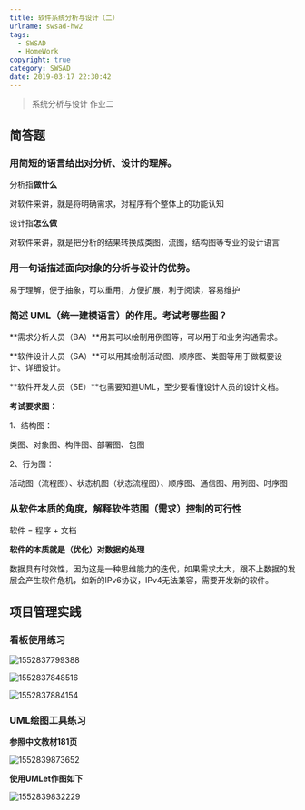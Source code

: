 ```yaml
---
title: 软件系统分析与设计（二）
urlname: swsad-hw2
tags:
  - SWSAD
  - HomeWork
copyright: true
category: SWSAD
date: 2019-03-17 22:30:42
---
```


> 系统分析与设计 作业二
>

<!-- more --> 

## 简答题

### 用简短的语言给出对分析、设计的理解。

分析指**做什么**

对软件来讲，就是将明确需求，对程序有个整体上的功能认知

设计指**怎么做**

对软件来讲，就是把分析的结果转换成类图，流图，结构图等专业的设计语言

### 用一句话描述面向对象的分析与设计的优势。

易于理解，便于抽象，可以重用，方便扩展，利于阅读，容易维护

### 简述 UML（统一建模语言）的作用。考试考哪些图？

**需求分析人员（BA）**用其可以绘制用例图等，可以用于和业务沟通需求。

**软件设计人员（SA）**可以用其绘制活动图、顺序图、类图等用于做概要设计、详细设计。

**软件开发人员（SE）**也需要知道UML，至少要看懂设计人员的设计文档。

 

**考试要求图：**

1、结构图：

类图、对象图、构件图、部署图、包图

2、行为图：

活动图（流程图）、状态机图（状态流程图）、顺序图、通信图、用例图、时序图

### 从软件本质的角度，解释软件范围（需求）控制的可行性

软件 = 程序 + 文档

**软件的本质就是（优化）对数据的处理**

数据具有时效性，因为这是一种思维能力的迭代，如果需求太大，跟不上数据的发展会产生软件危机，如新的IPv6协议，IPv4无法兼容，需要开发新的软件。



## 项目管理实践

### 看板使用练习

![1552837799388](https://blog.janking.cn/post/swsad-hw2/1552837799388.png)

![1552837848516](https://blog.janking.cn/post/swsad-hw2/1552837848516.png)

![1552837884154](https://blog.janking.cn/post/swsad-hw2/1552837884154.png)

### UML绘图工具练习

**参照中文教材181页**

![1552839873652](https://blog.janking.cn/post/swsad-hw2/1552839873652.png)

**使用UMLet作图如下**

![1552839832229](https://blog.janking.cn/post/swsad-hw2/1552839832229.png)



